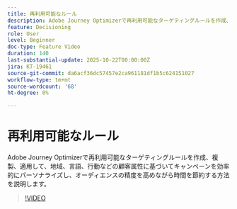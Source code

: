 ```yaml
---
title: 再利用可能なルール
description: Adobe Journey Optimizerで再利用可能なターゲティングルールを作成、複製、適用して、地域、言語、行動などの顧客属性に基づいてキャンペーンを効率的にパーソナライズし、オーディエンスの精度を高めながら時間を節約する方法を説明します。
feature: Decisioning
role: User
level: Beginner
doc-type: Feature Video
duration: 140
last-substantial-update: 2025-10-22T00:00:00Z
jira: KT-19461
source-git-commit: da6acf36dc57457e2ca961181df1b5c624151027
workflow-type: tm+mt
source-wordcount: '68'
ht-degree: 0%

---
```



# 再利用可能なルール

Adobe Journey Optimizerで再利用可能なターゲティングルールを作成、複製、適用して、地域、言語、行動などの顧客属性に基づいてキャンペーンを効率的にパーソナライズし、オーディエンスの精度を高めながら時間を節約する方法を説明します。

>[!VIDEO](https://video.tv.adobe.com/v/3476127/?learn=on&enablevpops)
